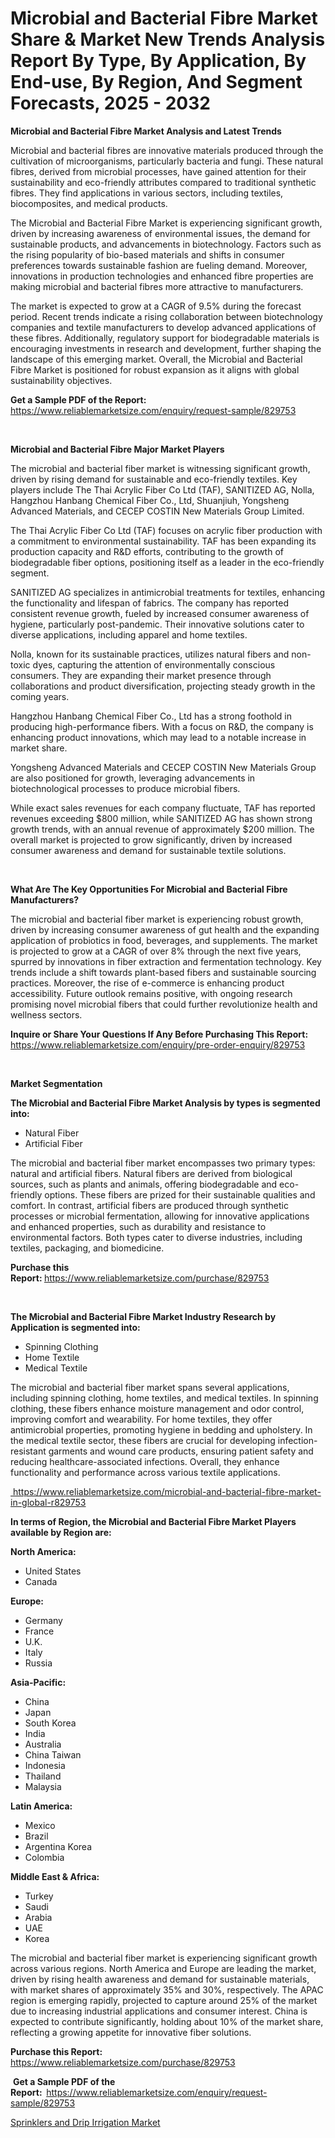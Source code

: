 <p><h1>Microbial and Bacterial Fibre Market Share & Market New Trends Analysis Report By Type, By Application, By End-use, By Region, And Segment Forecasts, 2025 - 2032</h1></p><p><strong>Microbial and Bacterial Fibre Market Analysis and Latest Trends</strong></p>
<p><p>Microbial and bacterial fibres are innovative materials produced through the cultivation of microorganisms, particularly bacteria and fungi. These natural fibres, derived from microbial processes, have gained attention for their sustainability and eco-friendly attributes compared to traditional synthetic fibres. They find applications in various sectors, including textiles, biocomposites, and medical products.</p><p>The Microbial and Bacterial Fibre Market is experiencing significant growth, driven by increasing awareness of environmental issues, the demand for sustainable products, and advancements in biotechnology. Factors such as the rising popularity of bio-based materials and shifts in consumer preferences towards sustainable fashion are fueling demand. Moreover, innovations in production technologies and enhanced fibre properties are making microbial and bacterial fibres more attractive to manufacturers.</p><p>The market is expected to grow at a CAGR of 9.5% during the forecast period. Recent trends indicate a rising collaboration between biotechnology companies and textile manufacturers to develop advanced applications of these fibres. Additionally, regulatory support for biodegradable materials is encouraging investments in research and development, further shaping the landscape of this emerging market. Overall, the Microbial and Bacterial Fibre Market is positioned for robust expansion as it aligns with global sustainability objectives.</p></p>
<p><strong>Get a Sample PDF of the Report:&nbsp;</strong> <a href="https://www.reliablemarketsize.com/enquiry/request-sample/829753?utm_campaign=1889&utm_medium=2&utm_source=Github&utm_content=ia&utm_term=25032025&utm_id=microbial-and-bacterial-fibre">https://www.reliablemarketsize.com/enquiry/request-sample/829753</a></p>
<p>&nbsp;</p>
<p><strong>Microbial and Bacterial Fibre Major Market Players</strong></p>
<p><p>The microbial and bacterial fiber market is witnessing significant growth, driven by rising demand for sustainable and eco-friendly textiles. Key players include The Thai Acrylic Fiber Co Ltd (TAF), SANITIZED AG, Nolla, Hangzhou Hanbang Chemical Fiber Co., Ltd, Shuanjiuh, Yongsheng Advanced Materials, and CECEP COSTIN New Materials Group Limited.</p><p>The Thai Acrylic Fiber Co Ltd (TAF) focuses on acrylic fiber production with a commitment to environmental sustainability. TAF has been expanding its production capacity and R&D efforts, contributing to the growth of biodegradable fiber options, positioning itself as a leader in the eco-friendly segment.</p><p>SANITIZED AG specializes in antimicrobial treatments for textiles, enhancing the functionality and lifespan of fabrics. The company has reported consistent revenue growth, fueled by increased consumer awareness of hygiene, particularly post-pandemic. Their innovative solutions cater to diverse applications, including apparel and home textiles.</p><p>Nolla, known for its sustainable practices, utilizes natural fibers and non-toxic dyes, capturing the attention of environmentally conscious consumers. They are expanding their market presence through collaborations and product diversification, projecting steady growth in the coming years.</p><p>Hangzhou Hanbang Chemical Fiber Co., Ltd has a strong foothold in producing high-performance fibers. With a focus on R&D, the company is enhancing product innovations, which may lead to a notable increase in market share.</p><p>Yongsheng Advanced Materials and CECEP COSTIN New Materials Group are also positioned for growth, leveraging advancements in biotechnological processes to produce microbial fibers.</p><p>While exact sales revenues for each company fluctuate, TAF has reported revenues exceeding $800 million, while SANITIZED AG has shown strong growth trends, with an annual revenue of approximately $200 million. The overall market is projected to grow significantly, driven by increased consumer awareness and demand for sustainable textile solutions.</p></p>
<p>&nbsp;</p>
<p><strong>What Are The Key Opportunities For Microbial and Bacterial Fibre Manufacturers?</strong></p>
<p><p>The microbial and bacterial fiber market is experiencing robust growth, driven by increasing consumer awareness of gut health and the expanding application of probiotics in food, beverages, and supplements. The market is projected to grow at a CAGR of over 8% through the next five years, spurred by innovations in fiber extraction and fermentation technology. Key trends include a shift towards plant-based fibers and sustainable sourcing practices. Moreover, the rise of e-commerce is enhancing product accessibility. Future outlook remains positive, with ongoing research promising novel microbial fibers that could further revolutionize health and wellness sectors.</p></p>
<p><strong>Inquire or Share Your Questions If Any Before Purchasing This Report:</strong> <a href="https://www.reliablemarketsize.com/enquiry/pre-order-enquiry/829753?utm_campaign=1889&utm_medium=2&utm_source=Github&utm_content=ia&utm_term=25032025&utm_id=microbial-and-bacterial-fibre">https://www.reliablemarketsize.com/enquiry/pre-order-enquiry/829753</a></p>
<p>&nbsp;</p>
<p><strong>Market Segmentation</strong></p>
<p><strong>The Microbial and Bacterial Fibre Market Analysis by types is segmented into:</strong></p>
<p><ul><li>Natural Fiber</li><li>Artificial Fiber</li></ul></p>
<p><p>The microbial and bacterial fiber market encompasses two primary types: natural and artificial fibers. Natural fibers are derived from biological sources, such as plants and animals, offering biodegradable and eco-friendly options. These fibers are prized for their sustainable qualities and comfort. In contrast, artificial fibers are produced through synthetic processes or microbial fermentation, allowing for innovative applications and enhanced properties, such as durability and resistance to environmental factors. Both types cater to diverse industries, including textiles, packaging, and biomedicine.</p></p>
<p><strong>Purchase this Report:&nbsp;</strong><a href="https://www.reliablemarketsize.com/purchase/829753?utm_campaign=1889&utm_medium=2&utm_source=Github&utm_content=ia&utm_term=25032025&utm_id=microbial-and-bacterial-fibre">https://www.reliablemarketsize.com/purchase/829753</a></p>
<p>&nbsp;</p>
<p><strong>The Microbial and Bacterial Fibre Market Industry Research by Application is segmented into:</strong></p>
<p><ul><li>Spinning Clothing</li><li>Home Textile</li><li>Medical Textile</li></ul></p>
<p><p>The microbial and bacterial fiber market spans several applications, including spinning clothing, home textiles, and medical textiles. In spinning clothing, these fibers enhance moisture management and odor control, improving comfort and wearability. For home textiles, they offer antimicrobial properties, promoting hygiene in bedding and upholstery. In the medical textile sector, these fibers are crucial for developing infection-resistant garments and wound care products, ensuring patient safety and reducing healthcare-associated infections. Overall, they enhance functionality and performance across various textile applications.</p></p>
<p><a href="https://www.reliablemarketsize.com/microbial-and-bacterial-fibre-market-in-global-r829753?utm_campaign=1889&utm_medium=2&utm_source=Github&utm_content=ia&utm_term=25032025&utm_id=microbial-and-bacterial-fibre">&nbsp;https://www.reliablemarketsize.com/microbial-and-bacterial-fibre-market-in-global-r829753</a></p>
<p><strong>In terms of Region, the Microbial and Bacterial Fibre Market Players available by Region are:</strong></p>
<p>
    <p> <strong> North America: </strong>
        <ul>
            <li>United States</li>
            <li>Canada</li>
        </ul>
        </p> 
    <p> <strong> Europe: </strong>
        <ul>
            <li>Germany</li>
            <li>France</li>
            <li>U.K.</li>
            <li>Italy</li>
            <li>Russia</li>
        </ul>
        </p> 
    <p> <strong> Asia-Pacific: </strong>
        <ul>
            <li>China</li>
            <li>Japan</li>
            <li>South Korea</li>
            <li>India</li>
            <li>Australia</li>
            <li>China Taiwan</li>
            <li>Indonesia</li>
            <li>Thailand</li>
            <li>Malaysia</li>
        </ul>
        </p> 
    <p> <strong> Latin America: </strong>
        <ul>
            <li>Mexico</li>
            <li>Brazil</li>
            <li>Argentina Korea</li>
            <li>Colombia</li>
        </ul>
        </p> 
    <p> <strong> Middle East & Africa: </strong>
        <ul>
            <li>Turkey</li>
            <li>Saudi</li>
            <li>Arabia</li>
            <li>UAE</li>
            <li>Korea</li>
        </ul>
    </p>
    </p>
<p><p>The microbial and bacterial fiber market is experiencing significant growth across various regions. North America and Europe are leading the market, driven by rising health awareness and demand for sustainable materials, with market shares of approximately 35% and 30%, respectively. The APAC region is emerging rapidly, projected to capture around 25% of the market due to increasing industrial applications and consumer interest. China is expected to contribute significantly, holding about 10% of the market share, reflecting a growing appetite for innovative fiber solutions.</p></p>
<p><strong>Purchase this Report: </strong><a href="https://www.reliablemarketsize.com/purchase/829753?utm_campaign=1889&utm_medium=2&utm_source=Github&utm_content=ia&utm_term=25032025&utm_id=microbial-and-bacterial-fibre">https://www.reliablemarketsize.com/purchase/829753</a></p>
<p>&nbsp;<strong>Get a Sample PDF of the Report:&nbsp;&nbsp;</strong><a href="https://www.reliablemarketsize.com/enquiry/request-sample/829753?utm_campaign=1889&utm_medium=2&utm_source=Github&utm_content=ia&utm_term=25032025&utm_id=microbial-and-bacterial-fibre">https://www.reliablemarketsize.com/enquiry/request-sample/829753</a></p>
<p><strong></strong></p>
<p><p><a href="https://github.com/prosalinda88/Market-Research-Report-List-7/blob/main/sprinklers-and-drip-irrigation-market.md?utm_campaign=1889&utm_medium=2&utm_source=Github&utm_content=ia&utm_term=25032025&utm_id=microbial-and-bacterial-fibre">Sprinklers and Drip Irrigation Market</a></p></p>